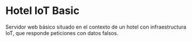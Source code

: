 # Hotel IoT Basic
Servidor web básico situado en el contexto de un hotel con infraestructura IoT, que responde peticiones con datos falsos.

